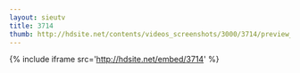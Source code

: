 ```yaml
---
layout: sieutv
title: 3714
thumb: http://hdsite.net/contents/videos_screenshots/3000/3714/preview_360p.mp4.jpg
---
```

{% include iframe src='http://hdsite.net/embed/3714' %}
 
